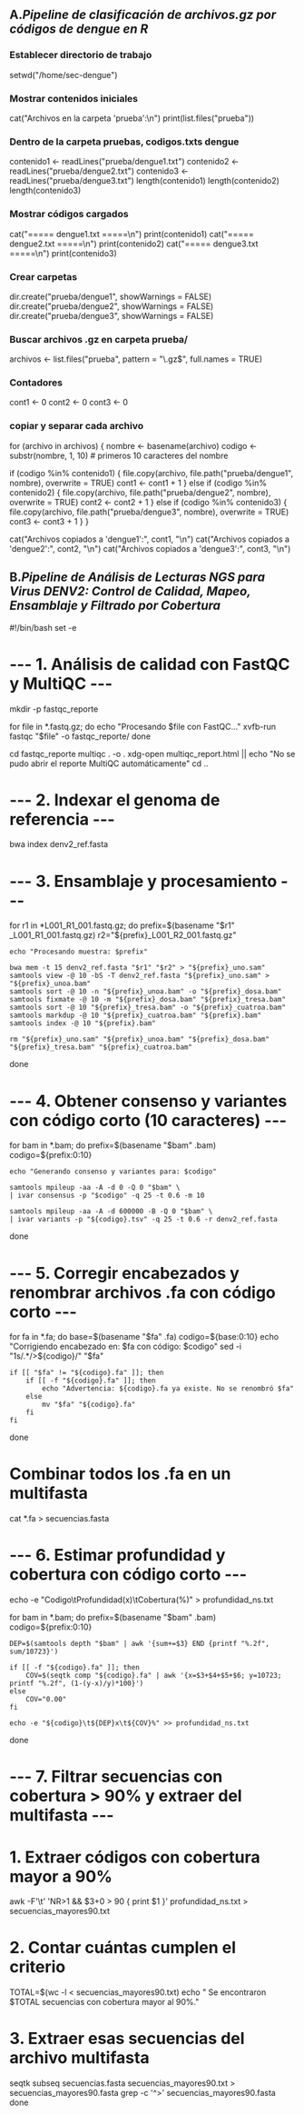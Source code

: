 
## A.*Pipeline de clasificación de archivos.gz por códigos de dengue en R*
### Establecer directorio de trabajo
setwd("/home/sec-dengue")

### Mostrar contenidos iniciales
cat("Archivos en la carpeta 'prueba':\n")
print(list.files("prueba"))

### Dentro de la carpeta pruebas, codigos.txts dengue
contenido1 <- readLines("prueba/dengue1.txt")
contenido2 <- readLines("prueba/dengue2.txt")
contenido3 <- readLines("prueba/dengue3.txt")
length(contenido1)
length(contenido2)
length(contenido3)

### Mostrar códigos cargados
cat("===== dengue1.txt =====\n")
print(contenido1)
cat("===== dengue2.txt =====\n")
print(contenido2)
cat("===== dengue3.txt =====\n")
print(contenido3)

### Crear carpetas 
dir.create("prueba/dengue1", showWarnings = FALSE)
dir.create("prueba/dengue2", showWarnings = FALSE)
dir.create("prueba/dengue3", showWarnings = FALSE)

### Buscar archivos .gz en carpeta prueba/
archivos <- list.files("prueba", pattern = "\\.gz$", full.names = TRUE)

### Contadores
cont1 <- 0
cont2 <- 0
cont3 <- 0

### copiar y separar cada archivo
for (archivo in archivos) {
  nombre <- basename(archivo)
  codigo <- substr(nombre, 1, 10)  # primeros 10 caracteres del nombre

  if (codigo %in% contenido1) {
    file.copy(archivo, file.path("prueba/dengue1", nombre), overwrite = TRUE)
    cont1 <- cont1 + 1
  } else if (codigo %in% contenido2) {
    file.copy(archivo, file.path("prueba/dengue2", nombre), overwrite = TRUE)
    cont2 <- cont2 + 1
  } else if (codigo %in% contenido3) {
    file.copy(archivo, file.path("prueba/dengue3", nombre), overwrite = TRUE)
    cont3 <- cont3 + 1
  }
}

cat("Archivos copiados a 'dengue1':", cont1, "\n")
cat("Archivos copiados a 'dengue2':", cont2, "\n")
cat("Archivos copiados a 'dengue3':", cont3, "\n")

## B.*Pipeline de Análisis de Lecturas NGS para Virus DENV2: Control de Calidad, Mapeo, Ensamblaje y Filtrado por Cobertura*

#!/bin/bash
set -e

# --- 1. Análisis de calidad con FastQC y MultiQC ---

mkdir -p fastqc_reporte

for file in *.fastq.gz; do
    echo "Procesando $file con FastQC..."
    xvfb-run fastqc "$file" -o fastqc_reporte/
done

cd fastqc_reporte
multiqc . -o .
xdg-open multiqc_report.html || echo "No se pudo abrir el reporte MultiQC automáticamente"
cd ..

# --- 2. Indexar el genoma de referencia ---

bwa index denv2_ref.fasta

# --- 3. Ensamblaje y procesamiento ---

for r1 in *L001_R1_001.fastq.gz; do
    prefix=$(basename "$r1" _L001_R1_001.fastq.gz)
    r2="${prefix}_L001_R2_001.fastq.gz"

    echo "Procesando muestra: $prefix"

    bwa mem -t 15 denv2_ref.fasta "$r1" "$r2" > "${prefix}_uno.sam"
    samtools view -@ 10 -bS -T denv2_ref.fasta "${prefix}_uno.sam" > "${prefix}_unoa.bam"
    samtools sort -@ 10 -n "${prefix}_unoa.bam" -o "${prefix}_dosa.bam"
    samtools fixmate -@ 10 -m "${prefix}_dosa.bam" "${prefix}_tresa.bam"
    samtools sort -@ 10 "${prefix}_tresa.bam" -o "${prefix}_cuatroa.bam"
    samtools markdup -@ 10 "${prefix}_cuatroa.bam" "${prefix}.bam"
    samtools index -@ 10 "${prefix}.bam"

    rm "${prefix}_uno.sam" "${prefix}_unoa.bam" "${prefix}_dosa.bam" "${prefix}_tresa.bam" "${prefix}_cuatroa.bam"
done

# --- 4. Obtener consenso y variantes con código corto (10 caracteres) ---

for bam in *.bam; do
    prefix=$(basename "$bam" .bam)
    codigo=${prefix:0:10}

    echo "Generando consenso y variantes para: $codigo"

    samtools mpileup -aa -A -d 0 -Q 0 "$bam" \
    | ivar consensus -p "$codigo" -q 25 -t 0.6 -m 10

    samtools mpileup -aa -A -d 600000 -B -Q 0 "$bam" \
    | ivar variants -p "${codigo}.tsv" -q 25 -t 0.6 -r denv2_ref.fasta
done

# --- 5. Corregir encabezados y renombrar archivos .fa con código corto ---

for fa in *.fa; do
    base=$(basename "$fa" .fa)
    codigo=${base:0:10}
    echo "Corrigiendo encabezado en: $fa con código: $codigo"
    sed -i "1s/.*/>${codigo}/" "$fa"

    if [[ "$fa" != "${codigo}.fa" ]]; then
        if [[ -f "${codigo}.fa" ]]; then
            echo "Advertencia: ${codigo}.fa ya existe. No se renombró $fa"
        else
            mv "$fa" "${codigo}.fa"
        fi
    fi
done

# Combinar todos los .fa en un multifasta
cat *.fa > secuencias.fasta

# --- 6. Estimar profundidad y cobertura con código corto ---

echo -e "Codigo\tProfundidad(x)\tCobertura(%)" > profundidad_ns.txt

for bam in *.bam; do
    prefix=$(basename "$bam" .bam)
    codigo=${prefix:0:10}

    DEP=$(samtools depth "$bam" | awk '{sum+=$3} END {printf "%.2f", sum/10723}')

    if [[ -f "${codigo}.fa" ]]; then
        COV=$(seqtk comp "${codigo}.fa" | awk '{x=$3+$4+$5+$6; y=10723; printf "%.2f", (1-(y-x)/y)*100}')
    else
        COV="0.00"
    fi

    echo -e "${codigo}\t${DEP}x\t${COV}%" >> profundidad_ns.txt
done

# --- 7. Filtrar secuencias con cobertura > 90% y extraer del multifasta ---

# 1. Extraer códigos con cobertura mayor a 90%
awk -F'\t' 'NR>1 && $3+0 > 90 { print $1 }' profundidad_ns.txt > secuencias_mayores90.txt

# 2. Contar cuántas cumplen el criterio
TOTAL=$(wc -l < secuencias_mayores90.txt)
echo " Se encontraron $TOTAL secuencias con cobertura mayor al 90%."

# 3. Extraer esas secuencias del archivo multifasta
seqtk subseq secuencias.fasta secuencias_mayores90.txt > secuencias_mayores90.fasta
grep -c '^>' secuencias_mayores90.fasta
done































